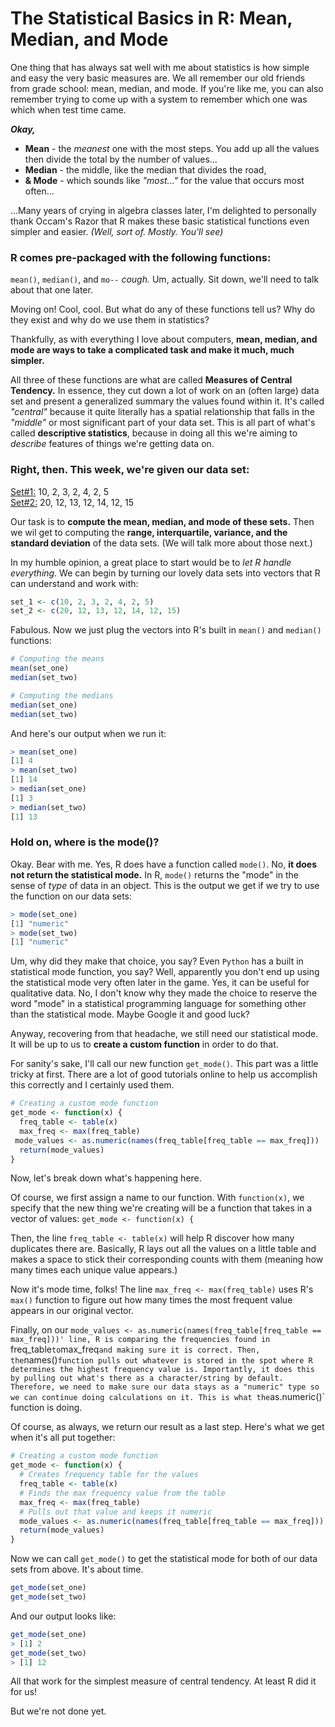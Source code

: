 # The Statistical Basics in R: Mean, Median, and Mode

One thing that has always sat well with me about statistics is how simple and easy the very basic measures are. We all remember our old friends from grade school: mean, median, and mode. If you're like me, you can also remember trying to come up with a system to remember which one was which when test time came.

***Okay,***

- **Mean** - the *meanest* one with the most steps. You add up all the values then divide the total by the number of values...
- **Median** - the middle, like the median that divides the road,
- **& Mode** - which sounds like *"most..."* for the value that occurs most often...

...Many years of crying in algebra classes later, I'm delighted to personally thank Occam's Razor that R makes these basic statistical functions even simpler and easier. *(Well, sort of. Mostly. You'll see)*

### R comes pre-packaged with the following functions:
`mean()`, `median()`, and `mo--` *cough.* Um, actually. Sit down, we'll need to talk about that one later.

Moving on! Cool, cool. But what do any of these functions tell us? Why do they exist and why do we use them in statistics?

Thankfully, as with everything I love about computers, **mean, median, and mode are ways to take a complicated task and make it much, much simpler.**

All three of these functions are what are called **Measures of Central Tendency.** In essence, they cut down a lot of work on an (often large) data set and present a generalized summary the values found within it. It's called *"central"* because it quite literally has a spatial relationship that falls in the *"middle"* or most significant part of your data set. This is all part of what's called **descriptive statistics**, because in doing all this we're aiming to *describe* features of things we're getting data on.

### Right, then. This week, we're given our data set:

<u>Set#1:</u>  10, 2, 3, 2, 4, 2, 5<br>
<u>Set#2:</u>  20, 12, 13, 12, 14, 12, 15<br>

Our task is to **compute the mean, median, and mode of these sets.** Then we wil get to computing the **range, interquartile, variance, and the standard deviation** of the data sets. (We will talk more about those next.)

In my humble opinion, a great place to start would be to *let R handle everything.* We can begin by turning our lovely data sets into vectors that R can understand and work with:

```R
set_1 <- c(10, 2, 3, 2, 4, 2, 5)
set_2 <- c(20, 12, 13, 12, 14, 12, 15)
```
Fabulous. Now we just plug the vectors into R's built in `mean()` and `median()` functions:

```R
# Computing the means
mean(set_one)
median(set_two)

# Computing the medians
median(set_one)
median(set_two)
```
And here's our output when we run it:
```R
> mean(set_one)
[1] 4
> mean(set_two)
[1] 14
> median(set_one)
[1] 3
> median(set_two)
[1] 13
```

### Hold on, where is the mode()?

Okay. Bear with me. Yes, R does have a function called `mode()`. No, **it does not return the statistical mode.**
In R, `mode()` returns the "mode" in the sense of *type* of data in an object. This is the output we get if we try to use the function on our data sets:

```R
> mode(set_one)
[1] "numeric"
> mode(set_two)
[1] "numeric"
```

Um, why did they make that choice, you say? Even `Python` has a built in statistical mode function, you say?
Well, apparently you don't end up using the statistical mode very often later in the game. Yes, it can be useful for qualitative data. No, I don't know why they made the choice to reserve the word "mode" in a statistical programming language for something other than the statistical mode. Maybe Google it and good luck?

Anyway, recovering from that headache, we still need our statistical mode. It will be up to us to **create a custom function** in order to do that.

For sanity's sake, I'll call our new function `get_mode()`. This part was a little tricky at first. There are a lot of good tutorials online to help us accomplish this correctly and I certainly used them.
```R
# Creating a custom mode function
get_mode <- function(x) {
  freq_table <- table(x)
  max_freq <- max(freq_table)
 mode_values <- as.numeric(names(freq_table[freq_table == max_freq]))
  return(mode_values)
}
```
Now, let's break down what's happening here.

Of course, we first assign a name to our function. With `function(x)`, we specify that the new thing we're creating will be a function that takes in a vector of values:
`get_mode <- function(x) {`

Then, the line `freq_table <- table(x)` will help R discover how many duplicates there are. Basically, R lays out all the values on a little table and makes a space to stick their corresponding counts with them (meaning how many times each unique value appears.)

Now it's mode time, folks! The line `max_freq <- max(freq_table)` uses R's `max()` function to figure out how many times the most frequent value appears in our original vector.

Finally, on our `mode_values <- as.numeric(names(freq_table[freq_table == max_freq]))' line, R is comparing the frequencies found in `freq_table` to `max_freq` and making sure it is correct.
Then, the `names()` function pulls out whatever is stored in the spot where R determines the highest frequency value is. Importantly, it does this by pulling out what's there as a character/string by default. Therefore, we need to make sure our data stays as a "numeric" type so we can continue doing calculations on it. This is what the `as.numeric()` function is doing.

Of course, as always, we return our result as a last step. Here's what we get when it's all put together:

```R
# Creating a custom mode function
get_mode <- function(x) {
  # Creates frequency table for the values
  freq_table <- table(x)
  # Finds the max frequency value from the table
  max_freq <- max(freq_table)
  # Pulls out that value and keeps it numeric
  mode_values <- as.numeric(names(freq_table[freq_table == max_freq]))
  return(mode_values)
}
```

Now we can call `get_mode()` to get the statistical mode for both of our data sets from above. It's about time.
```R
get_mode(set_one)
get_mode(set_two)
```
And our output looks like:
```R
get_mode(set_one)
> [1] 2
get_mode(set_two)
> [1] 12
```

All that work for the simplest measure of central tendency. At least R did it for us!

But we're not done yet.

